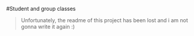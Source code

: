 #Student and group classes
>Unfortunately, the readme of this project has been lost and i am not gonna write it again :)
